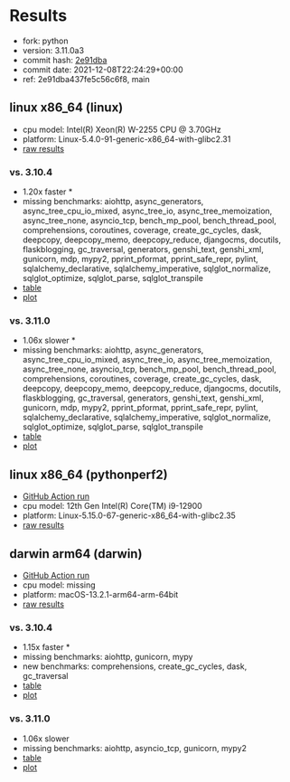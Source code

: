 # Results

- fork: python
- version: 3.11.0a3
- commit hash: [2e91dba](https://github.com/python/cpython/commit/2e91dba)
- commit date: 2021-12-08T22:24:29+00:00
- ref: 2e91dba437fe5c56c6f8, main

## linux x86_64 (linux)

- cpu model: Intel(R) Xeon(R) W-2255 CPU @ 3.70GHz
- platform: Linux-5.4.0-91-generic-x86_64-with-glibc2.31
- [raw results](bm-20211208-linux-x86_64-python-main-3.11.0a3-2e91dba.json)

### vs. 3.10.4

- 1.20x faster \*
- missing benchmarks: aiohttp, async_generators, async_tree_cpu_io_mixed, async_tree_io, async_tree_memoization, async_tree_none, asyncio_tcp, bench_mp_pool, bench_thread_pool, comprehensions, coroutines, coverage, create_gc_cycles, dask, deepcopy, deepcopy_memo, deepcopy_reduce, djangocms, docutils, flaskblogging, gc_traversal, generators, genshi_text, genshi_xml, gunicorn, mdp, mypy2, pprint_pformat, pprint_safe_repr, pylint, sqlalchemy_declarative, sqlalchemy_imperative, sqlglot_normalize, sqlglot_optimize, sqlglot_parse, sqlglot_transpile
- [table](bm-20211208-linux-x86_64-python-main-3.11.0a3-2e91dba-vs-3.10.4.md)
- [plot](bm-20211208-linux-x86_64-python-main-3.11.0a3-2e91dba-vs-3.10.4.png)

### vs. 3.11.0

- 1.06x slower \*
- missing benchmarks: aiohttp, async_generators, async_tree_cpu_io_mixed, async_tree_io, async_tree_memoization, async_tree_none, asyncio_tcp, bench_mp_pool, bench_thread_pool, comprehensions, coroutines, coverage, create_gc_cycles, dask, deepcopy, deepcopy_memo, deepcopy_reduce, djangocms, docutils, flaskblogging, gc_traversal, generators, genshi_text, genshi_xml, gunicorn, mdp, mypy2, pprint_pformat, pprint_safe_repr, pylint, sqlalchemy_declarative, sqlalchemy_imperative, sqlglot_normalize, sqlglot_optimize, sqlglot_parse, sqlglot_transpile
- [table](bm-20211208-linux-x86_64-python-main-3.11.0a3-2e91dba-vs-3.11.0.md)
- [plot](bm-20211208-linux-x86_64-python-main-3.11.0a3-2e91dba-vs-3.11.0.png)

## linux x86_64 (pythonperf2)

- [GitHub Action run](https://github.com/faster-cpython/benchmarking/actions/runs/4513535148)
- cpu model: 12th Gen Intel(R) Core(TM) i9-12900
- platform: Linux-5.15.0-67-generic-x86_64-with-glibc2.35
- [raw results](bm-20211208-pythonperf2-x86_64-python-2e91dba437fe5c56c6f8-3.11.0a3-2e91dba.json)

## darwin arm64 (darwin)

- [GitHub Action run](https://github.com/faster-cpython/benchmarking/actions/runs/4494503253)
- cpu model: missing
- platform: macOS-13.2.1-arm64-arm-64bit
- [raw results](bm-20211208-darwin-arm64-python-2e91dba437fe5c56c6f8-3.11.0a3-2e91dba.json)

### vs. 3.10.4

- 1.15x faster \*
- missing benchmarks: aiohttp, gunicorn, mypy
- new benchmarks: comprehensions, create_gc_cycles, dask, gc_traversal
- [table](bm-20211208-darwin-arm64-python-2e91dba437fe5c56c6f8-3.11.0a3-2e91dba-vs-3.10.4.md)
- [plot](bm-20211208-darwin-arm64-python-2e91dba437fe5c56c6f8-3.11.0a3-2e91dba-vs-3.10.4.png)

### vs. 3.11.0

- 1.06x slower
- missing benchmarks: aiohttp, asyncio_tcp, gunicorn, mypy2
- [table](bm-20211208-darwin-arm64-python-2e91dba437fe5c56c6f8-3.11.0a3-2e91dba-vs-3.11.0.md)
- [plot](bm-20211208-darwin-arm64-python-2e91dba437fe5c56c6f8-3.11.0a3-2e91dba-vs-3.11.0.png)

